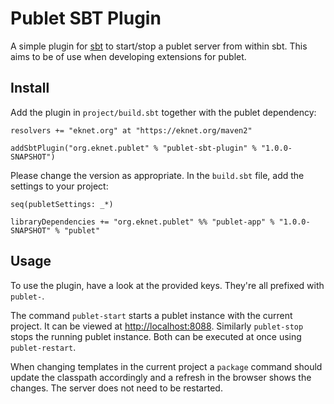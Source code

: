 # Publet SBT Plugin

A simple plugin for [sbt](http://www.scala-sbt.org/) to start/stop a publet server from within sbt. This aims
to be of use when developing extensions for publet.

## Install

Add the plugin in `project/build.sbt` together with the publet dependency:

    resolvers += "eknet.org" at "https://eknet.org/maven2"

    addSbtPlugin("org.eknet.publet" % "publet-sbt-plugin" % "1.0.0-SNAPSHOT")

Please change the version as appropriate. In the `build.sbt` file, add the settings
to your project:

    seq(publetSettings: _*)

    libraryDependencies += "org.eknet.publet" %% "publet-app" % "1.0.0-SNAPSHOT" % "publet"


## Usage

To use the plugin, have a look at the provided keys. They're all prefixed with `publet-`.

The command `publet-start` starts a publet instance with the current project. It can be
viewed at <http://localhost:8088>. Similarly `publet-stop` stops the running publet instance. Both
can be executed at once using `publet-restart`.

When changing templates in the current project a `package` command should update the classpath
accordingly and a refresh in the browser shows the changes. The server does not need to be restarted.
